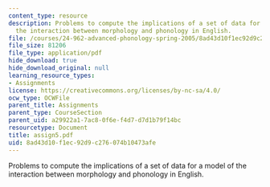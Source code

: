 ```yaml
---
content_type: resource
description: Problems to compute the implications of a set of data for a model of
  the interaction between morphology and phonology in English.
file: /courses/24-962-advanced-phonology-spring-2005/8ad43d10f1ec92d9c276074b10473afe_assign5.pdf
file_size: 81206
file_type: application/pdf
hide_download: true
hide_download_original: null
learning_resource_types:
- Assignments
license: https://creativecommons.org/licenses/by-nc-sa/4.0/
ocw_type: OCWFile
parent_title: Assignments
parent_type: CourseSection
parent_uid: a29922a1-7ac8-0f6e-f4d7-d7d1b79f14bc
resourcetype: Document
title: assign5.pdf
uid: 8ad43d10-f1ec-92d9-c276-074b10473afe
---
```

Problems to compute the implications of a set of data for a model of the interaction between morphology and phonology in English.
